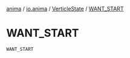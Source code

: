[anima](../../index.md) / [io.anima](../index.md) / [VerticleState](index.md) / [WANT_START](./-w-a-n-t_-s-t-a-r-t.md)

# WANT_START

`WANT_START`